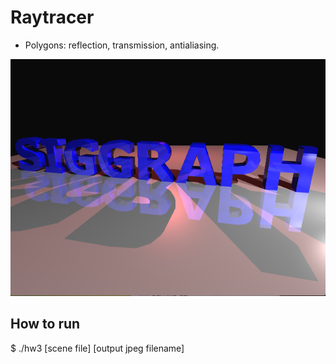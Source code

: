 Raytracer
=============================================== 

  * Polygons: reflection, transmission, antialiasing. 
<img src="https://github.com/reych/raytracer/blob/master/hw3-raytracer/output/siggraph-ss.PNG" width="640"/> 

How to run
-----------------------------------------------
$ ./hw3 [scene file] [output jpeg filename]
